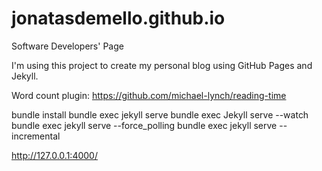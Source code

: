 # jonatasdemello.github.io
Software Developers' Page

I'm using this project to create my personal blog using GitHub Pages and Jekyll.

Word count plugin:
https://github.com/michael-lynch/reading-time


bundle install
bundle exec jekyll serve
bundle exec Jekyll serve --watch
bundle exec jekyll serve --force_polling
bundle exec jekyll serve --incremental

http://127.0.0.1:4000/